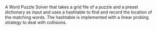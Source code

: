 A Word Puzzle Solver that takes a grid file of a puzzle and a preset dictionary as input and uses a hashtable to find and record the location of the matching words.
The hashtable is implemented with a linear probing strategy to deal with collisions.
